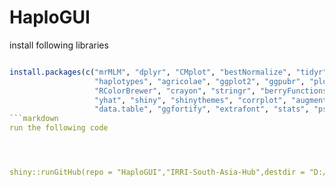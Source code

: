 # HaploGUI
install following libraries 





```R

install.packages(c("mrMLM", "dplyr", "CMplot", "bestNormalize", "tidyr", "plyr", "tidyverse", 
                   "haplotypes", "agricolae", "ggplot2", "ggpubr", "plotly", "readxl", 
                   "RColorBrewer", "crayon", "stringr", "berryFunctions", "imager", 
                   "yhat", "shiny", "shinythemes", "corrplot", "augmentedRCBD", "lme4", 
                   "data.table", "ggfortify", "extrafont", "stats", "psych","BiocManager","rJava"))
```markdown
run the following code




shiny::runGitHub(repo = "HaploGUI","IRRI-South-Asia-Hub",destdir = "D:/foldername/foldername2")

